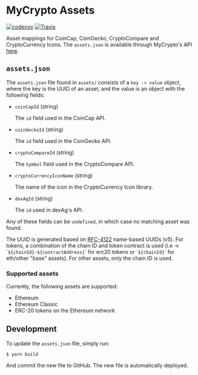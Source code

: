 # MyCrypto Assets

[![codecov](https://codecov.io/gh/MyCryptoHQ/assets/branch/master/graph/badge.svg)](https://codecov.io/gh/MyCryptoHQ/assets)
[![Travis](https://travis-ci.com/MyCryptoHQ/assets.svg?branch=master)](https://travis-ci.com/MyCryptoHQ/assets)

Asset mappings for CoinCap, CoinGecko, CryptoCompare and CryptoCurrency Icons. The `assets.json` is available through MyCrypto's API [here](https://price.mycryptoapi.com/).

## `assets.json`

The `assets.json` file found in `assets/` consists of a `key -> value` object, where the key is the UUID of an asset, and the value is an object with the following fields:

* `coinCapId` (string)

  The `id` field used in the CoinCap API.
  
* `coinGeckoId` (string)

  The `id` field used in the CoinGecko API.

* `cryptoCompareId` (string)
  
  The `Symbol` field used in the CryptoCompare API.
  
* `cryptoCurrencyIconName` (string)

  The name of the icon in the CryptoCurrency Icon library.

* `dexAgId` (string)

  The `id` used in dexAg's API.

Any of these fields can be `undefined`, in which case no matching asset was found.

The UUID is generated based on [RFC-4122](https://tools.ietf.org/html/rfc4122#section-4.3) name-based UUIDs (v5). For tokens, a combination of the chain ID and token contract is used (i.e -> \``${chainId}-${contractAddress}`\` for erc20 tokens or \``${chainId}`\` for eth/other "base" assets). For other assets, only the chain ID is used.

### Supported assets

Currently, the following assets are supported:

* Ethereum
* Ethereum Classic
* ERC-20 tokens on the Ethereum network

## Development

To update the `assets.json` file, simply run:

```
$ yarn build
```

And commit the new file to GitHub. The new file is automatically deployed.
